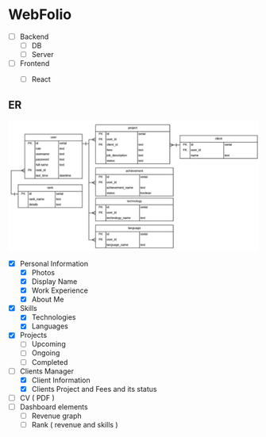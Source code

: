 # WebFolio

- [ ] Backend 
    - [ ] DB
    - [ ] Server 
- [ ] Frontend
    - [ ] React


## ER 

![alt text](https://github.com/Nish7/WebFolio/blob/master/ER%20webfolio%20V1.jpeg)

- [x] Personal Information
    - [x] Photos
    - [x] Display Name
    - [x] Work Experience
    - [x] About Me
- [x] Skills
    - [x] Technologies
    - [x] Languages
- [x] Projects
    - [ ] Upcoming
    - [ ] Ongoing
    - [ ] Completed
- [ ] Clients Manager
    - [x] Client Information
    - [x] Clients Project and Fees and its status
- [ ] CV ( PDF ) 
- [ ] Dashboard elements
    - [ ] Revenue graph
    - [ ] Rank ( revenue and skills )